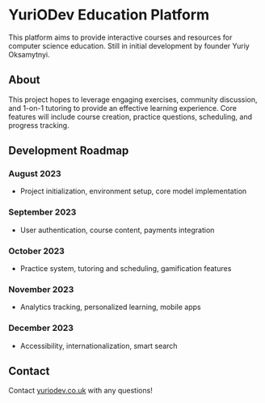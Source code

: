 # YuriODev Education Platform

This platform aims to provide interactive courses and resources for computer science education. Still in initial development by founder Yuriy Oksamytnyi.

## About

This project hopes to leverage engaging exercises, community discussion, and 1-on-1 tutoring to provide an effective learning experience. Core features will include course creation, practice questions, scheduling, and progress tracking.

## Development Roadmap

### August 2023
- Project initialization, environment setup, core model implementation

### September 2023
- User authentication, course content, payments integration

### October 2023
- Practice system, tutoring and scheduling, gamification features

### November 2023
- Analytics tracking, personalized learning, mobile apps

### December 2023
- Accessibility, internationalization, smart search

## Contact

Contact [yuriodev.co.uk](mailto:yuriodev.co.uk) with any questions!